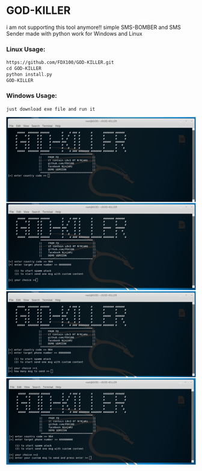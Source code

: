 # GOD-KILLER

i am not supporting this tool anymore!!
simple SMS-BOMBER and SMS Sender made with python work for Windows and Linux

### Linux Usage:
```batch
https://github.com/FDX100/GOD-KILLER.git
cd GOD-KILLER
python install.py
GOD-KILLER
```
### Windows Usage:
```
just download exe file and run it 
```
![sh](img/Screenshot__1.png)
![sh](img/Screenshot__2.png)
![sh](img/Screenshot__3.png)
![sh](img/Screenshot__4.png)




